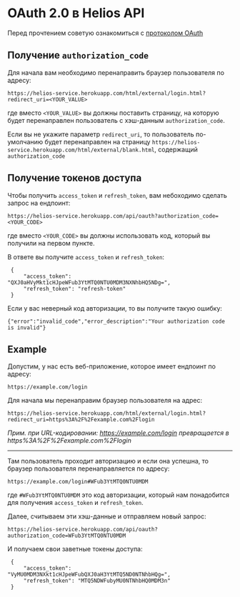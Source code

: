 # OAuth 2.0 в Helios API

Перед прочтением советую ознакомиться с [протоколом OAuth](AboutTokensRU.md)

## Получение `authorization_code`
Для начала вам необходимо перенаправить браузер пользователя по адресу:
```text
https://helios-service.herokuapp.com/html/external/login.html?redirect_uri=<YOUR_VALUE>
```

где вместо `<YOUR_VALUE>` вы должны поставить страницу, на которую будет перенаправлен пользователь с 
хэш-данным `authorization_code`.

Если вы не укажите параметр `redirect_uri`, то пользователь по-умолчанию будет перенаправлен на страницу
`https://helios-service.herokuapp.com/html/external/blank.html`, содержащий `authorization_code`

## Получение токенов доступа
Чтобы получить `access_token` и `refresh_token`, вам небоходимо сделать запрос на ендпоинт:
```text
https://helios-service.herokuapp.com/api/oauth?authorization_code=<YOUR_CODE>
```
где вместо `<YOUR_CODE>` вы должны использовать код, который вы получили на первом пункте.

В ответе вы получите `access_token` и `refresh_token`:
```json5
 {
     "access_token": "QXJ0aHVyMkt1cHJpeWFub3YtMTQ0NTU0MDM3NXNhbHQ5NDg=",
     "refresh_token": "refresh-token"
 }
```
Если у вас неверный код авторизации, то вы получите такую ошибку:
```json5
{"error":"invalid_code","error_description":"Your authorization code is invalid"}
```

## Example

Допустим, у нас есть веб-приложение, которое имеет ендпоинт по адреcу:
```text
https://example.com/login
```

Для начала мы перенаправим браузер пользователя на адрес:
```text
https://helios-service.herokuapp.com/html/external/login.html?redirect_uri=https%3A%2F%2Fexample.com%2Flogin
```

_Прим. при URL-кодировании: https://example.com/login превращается в https%3A%2F%2Fexample.com%2Flogin_
<hr>

Там пользователь проходит авторизацию и если она успешна, то браузер пользователя перенаправляется по адресу:
```text
https://example.com/login#WFub3YtMTQ0NTU0MDM
```
где `#WFub3YtMTQ0NTU0MDM` это код авторизации, который нам понадобится для получения `access_token` и `refresh_token`.

Далее, считываем эти хэш-данные и отправляем новый запрос:
```text
https://helios-service.herokuapp.com/api/oauth?authorization_code=WFub3YtMTQ0NTU0MDM
```

И получаем свои заветные токены доступа:
```json5
 {
     "access_token": "VyMU0MDM3NXkt1cHJpeWFubQXJ0aH3YtMTQ5ND0NTNhbHQg=",
     "refresh_token": "MTQ5NDWFubyMU0NTNhbHQ0MDM3n"
 }
```
